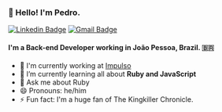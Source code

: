 ### 👋 Hello! I'm Pedro.

[![Linkedin Badge](https://img.shields.io/badge/-pedropaiva-blue?style=flat-square&logo=Linkedin&logoColor=white&link=https://www.linkedin.com/in/pedro-paiva-57157814a/)](https://www.linkedin.com/in/pedro-paiva-57157814a/)
[![Gmail Badge](https://img.shields.io/badge/-pedro.v.s.paiva@gmail.com-c14438?style=flat-square&logo=Gmail&logoColor=white&link=mailto:pedro.v.s.paiva@gmail.com)](mailto:pedro.v.s.paiva@gmail.com)  

#### I'm a Back-end Developer working in João Pessoa, Brazil. 🇧🇷

- 🏢 I'm currently working at [Impulso](https://impulso.work/)
- 🌱 I’m currently learning all about **Ruby and JavaScript**
- 💬 Ask me about Ruby
- 😄 Pronouns: he/him
- ⚡️ Fun fact: I'm a huge fan of The Kingkiller Chronicle.

